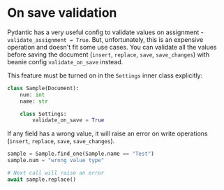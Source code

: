 # On save validation

Pydantic has a very useful config to validate values on assignment - `validate_assignment = True`. 
But, unfortunately, this is an expensive operation and doesn't fit some use cases.
You can validate all the values before saving the document (`insert`, `replace`, `save`, `save_changes`) 
with beanie config `validate_on_save` instead.

This feature must be turned on in the `Settings` inner class explicitly:

```python
class Sample(Document):
    num: int
    name: str

    class Settings:
        validate_on_save = True
```

If any field has a wrong value, 
it will raise an error on write operations (`insert`, `replace`, `save`, `save_changes`).

```python
sample = Sample.find_one(Sample.name == "Test")
sample.num = "wrong value type"

# Next call will raise an error
await sample.replace()
```

